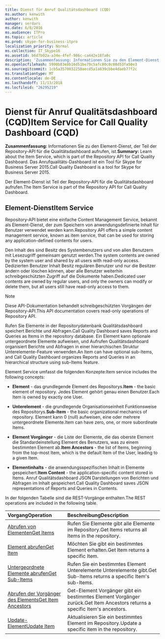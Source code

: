 ```yaml
---
title: Dienst für Anruf Qualitätsdashboard (CQD)
ms.author: kenwith
author: kenwith
manager: serdars
ms.date: 6/8/2016
ms.audience: ITPro
ms.topic: article
ms.prod: skype-for-business-itpro
localization_priority: Normal
ms.collection: IT_Skype16
ms.assetid: b6d7b02a-a34e-4fef-986c-ca442e18fa0c
description: 'Zusammenfassung: Informationen Sie zu den Element-Dienst, der Teil der Repository-API für die Qualitätsdashboard aufrufen, ist. Das Anrufqualitäts-Dashboard ist ein Tool für Skype for Business Server 2015.'
ms.openlocfilehash: 5990b83e8b16d51be79c5afc80c0c08d53fa50e3
ms.sourcegitcommit: 1cb5a3570032250aecd5a1a839cbbe4daeb77f2c
ms.translationtype: MT
ms.contentlocale: de-DE
ms.lasthandoff: 11/13/2018
ms.locfileid: "26295219"
---
```

# <a name="item-service-for-call-quality-dashboard-cqd"></a><span data-ttu-id="eedad-104">Dienst für Anruf Qualitätsdashboard (CQD)</span><span class="sxs-lookup"><span data-stu-id="eedad-104">Item Service for Call Quality Dashboard (CQD)</span></span>
 
<span data-ttu-id="eedad-105">**Zusammenfassung:** Informationen Sie zu den Element-Dienst, der Teil der Repository-API für die Qualitätsdashboard aufrufen, ist.</span><span class="sxs-lookup"><span data-stu-id="eedad-105">**Summary:** Learn about the Item Service, which is part of the Repository API for Call Quality Dashboard.</span></span> <span data-ttu-id="eedad-106">Das Anrufqualitäts-Dashboard ist ein Tool für Skype for Business Server 2015.</span><span class="sxs-lookup"><span data-stu-id="eedad-106">Call Quality Dashboard is a tool for Skype for Business Server 2015.</span></span>
  
<span data-ttu-id="eedad-107">Der Element-Dienst ist Teil der Repository-API für die Qualitätsdashboard aufrufen.</span><span class="sxs-lookup"><span data-stu-id="eedad-107">The Item Service is part of the Repository API for Call Quality Dashboard.</span></span>
  
## <a name="item-service"></a><span data-ttu-id="eedad-108">Element-Dienst</span><span class="sxs-lookup"><span data-stu-id="eedad-108">Item Service</span></span>

<span data-ttu-id="eedad-109">Repository-API bietet eine einfache Content Management Service, bekannt als Element-Dienst, der zum Speichern von anwendungsdefinierte Inhalt für Benutzer verwendet werden kann.</span><span class="sxs-lookup"><span data-stu-id="eedad-109">Repository API offers a simple content management service, known as item service, that can be used for storing any application-defined contents for users.</span></span> 
  
<span data-ttu-id="eedad-110">Den Inhalt des sind Besitz des Systembenutzers und von allen Benutzern mit Lesezugriff gemeinsam genutzt werden.</span><span class="sxs-lookup"><span data-stu-id="eedad-110">The system contents are owned by the system user and shared by all users with read-only access.</span></span> <span data-ttu-id="eedad-111">Dedizierten Benutzer Inhalt Besitz regulären Benutzer und nur die Besitzer ändern oder löschen können, aber alle Benutzer weiterhin schreibgeschützten Zugriff auf die Dokumente haben.</span><span class="sxs-lookup"><span data-stu-id="eedad-111">Dedicated user contents are owned by regular users, and only the owners can modify or delete them, but all users still have read-only access to them.</span></span>
  
> [!NOTE]
> <span data-ttu-id="eedad-112">Diese API-Dokumentation behandelt schreibgeschützten Vorgängen der Repository-API.</span><span class="sxs-lookup"><span data-stu-id="eedad-112">This API documentation covers read-only operations of Repository API.</span></span> 
  
<span data-ttu-id="eedad-113">Rufen Sie Elemente in der Repositorydatenbank Qualitätsdashboard speichert Berichte und Abfragen.</span><span class="sxs-lookup"><span data-stu-id="eedad-113">Call Quality Dashboard saves Reports and Queries as Items in the repository database.</span></span> <span data-ttu-id="eedad-114">Ein Element kann optionale untergeordnete Elemente aufweisen, und Aufrufen Qualitätsdashboard organisiert Berichte und Abfragen in einer hierarchischen Struktur Unterelemente-Feature verwenden.</span><span class="sxs-lookup"><span data-stu-id="eedad-114">An Item can have optional sub-Items, and Call Quality Dashboard organizes Reports and Queries in an hierarchical structure using sub-Items feature.</span></span>
  
<span data-ttu-id="eedad-115">Element Service umfasst die folgenden Konzepte:</span><span class="sxs-lookup"><span data-stu-id="eedad-115">Item service includes the following concepts:</span></span>
  
- <span data-ttu-id="eedad-116">**Element** - das grundlegende Element des Repositorys.</span><span class="sxs-lookup"><span data-stu-id="eedad-116">**Item** - the basic element of repository.</span></span> <span data-ttu-id="eedad-117">Jedes Element gehört genau einen Benutzer.</span><span class="sxs-lookup"><span data-stu-id="eedad-117">Each Item is owned by exactly one User.</span></span>
    
- <span data-ttu-id="eedad-118">**Unterelement** - die grundlegende Organisationseinheit Funktionsweise des Repositorys.</span><span class="sxs-lookup"><span data-stu-id="eedad-118">**Sub-Item** - the basic organizational mechanics of repository.</span></span> <span data-ttu-id="eedad-119">Element kann 0 (null) aufweisen, eine oder mehrere untergeordnete Elemente.</span><span class="sxs-lookup"><span data-stu-id="eedad-119">Item can have zero, one, or more subordinate Items.</span></span>
    
- <span data-ttu-id="eedad-120">**Element Vorgänger** - die Liste der Elemente, die das oberste Element die Standardeinstellung Element des Benutzers, was zu einem bestimmten Element ab.</span><span class="sxs-lookup"><span data-stu-id="eedad-120">**Item Ancestors** - the list of Items, beginning from the top-most Item, which is the default Item of the User, leading to a given Item.</span></span>
    
- <span data-ttu-id="eedad-121">**Elementinhalts** - die anwendungsspezifischen Inhalt in Elemente gespeichert.</span><span class="sxs-lookup"><span data-stu-id="eedad-121">**Item Content** - the application-specific content stored in Items.</span></span> <span data-ttu-id="eedad-122">Anruf Qualitätsdashboard JSON Darstellungen von Berichten und Abfragen im Inhalt gespeichert.</span><span class="sxs-lookup"><span data-stu-id="eedad-122">Call Quality Dashboard saves JSON representations of Reports and Queries in Contents.</span></span>
    
<span data-ttu-id="eedad-123">In der folgenden Tabelle sind die REST-Vorgänge enthalten.</span><span class="sxs-lookup"><span data-stu-id="eedad-123">The REST operations are included in the following table.</span></span>
  

|<span data-ttu-id="eedad-124">**Vorgang**</span><span class="sxs-lookup"><span data-stu-id="eedad-124">**Operation**</span></span>|<span data-ttu-id="eedad-125">**Beschreibung**</span><span class="sxs-lookup"><span data-stu-id="eedad-125">**Description**</span></span>|
|:-----|:-----|
|[<span data-ttu-id="eedad-126">Abrufen von Elementen</span><span class="sxs-lookup"><span data-stu-id="eedad-126">Get Items</span></span>](get-items.md) <br/> |<span data-ttu-id="eedad-127">Rufen Sie Elemente gibt alle Elemente im Repository.</span><span class="sxs-lookup"><span data-stu-id="eedad-127">Get Items returns all Items in the repository.</span></span>  <br/> |
|[<span data-ttu-id="eedad-128">Element abrufen</span><span class="sxs-lookup"><span data-stu-id="eedad-128">Get Item</span></span>](get-item.md) <br/> |<span data-ttu-id="eedad-129">Möchten Sie gibt ein bestimmtes Element erhalten.</span><span class="sxs-lookup"><span data-stu-id="eedad-129">Get Item returns a specific Item.</span></span>  <br/> |
|[<span data-ttu-id="eedad-130">Untergeordnete Elemente abrufen</span><span class="sxs-lookup"><span data-stu-id="eedad-130">Get Sub-Items</span></span>](get-sub-items.md) <br/> |<span data-ttu-id="eedad-131">Rufen Sie ein bestimmtes Element Unterelemente Unterelemente gibt.</span><span class="sxs-lookup"><span data-stu-id="eedad-131">Get Sub-Items returns a specific Item's sub-Items.</span></span>  <br/> |
|[<span data-ttu-id="eedad-132">Abrufen der Vorgänger des Elements</span><span class="sxs-lookup"><span data-stu-id="eedad-132">Get Item Ancestors</span></span>](get-item-ancestors.md) <br/> |<span data-ttu-id="eedad-133">Get-Element Vorgänger gibt ein bestimmtes Element Vorgänger zurück.</span><span class="sxs-lookup"><span data-stu-id="eedad-133">Get Item Ancestors returns a specific Item's ancestors.</span></span>  <br/> |
|[<span data-ttu-id="eedad-134">Update-Element</span><span class="sxs-lookup"><span data-stu-id="eedad-134">Update Item</span></span>](update-item.md) <br/> |<span data-ttu-id="eedad-135">Aktualisieren Sie ein bestimmtes Element im Repository.</span><span class="sxs-lookup"><span data-stu-id="eedad-135">Update a specific item in the repository.</span></span>  <br/> |
   

